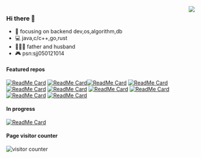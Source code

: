 <img align="right" src="https://github-readme-stats.vercel.app/api?username=ejunjsh&theme=dark&count_private=true&show_icons=true" />

### Hi there 👋

- :eyes: focusing on backend dev,os,algorithm,db
- :computer: java,c/c++,go,rust
- :family_man_woman_girl: father and husband
- :video_game: psn:sjj050121014

#### Featured  repos

[![ReadMe Card](https://github-readme-stats.vercel.app/api/pin/?username=ejunjsh&repo=myos&theme=dark)](https://github.com/ejunjsh/myos) [![ReadMe Card](https://github-readme-stats.vercel.app/api/pin/?username=ejunjsh&repo=myxv6&theme=dark)](https://github.com/ejunjsh/myxv6)[![ReadMe Card](https://github-readme-stats.vercel.app/api/pin/?username=ejunjsh&repo=mycc&theme=dark)](https://github.com/ejunjsh/mycc) [![ReadMe Card](https://github-readme-stats.vercel.app/api/pin/?username=ejunjsh&repo=jcc&theme=dark)](https://github.com/ejunjsh/jcc)  [![ReadMe Card](https://github-readme-stats.vercel.app/api/pin/?username=ejunjsh&repo=mydb&theme=dark)](https://github.com/ejunjsh/mydb)  [![ReadMe Card](https://github-readme-stats.vercel.app/api/pin/?username=ejunjsh&repo=mycpu&theme=dark)](https://github.com/ejunjsh/mycpu)  [![ReadMe Card](https://github-readme-stats.vercel.app/api/pin/?username=ejunjsh&repo=kadd&theme=dark)](https://github.com/ejunjsh/kadd) [![ReadMe Card](https://github-readme-stats.vercel.app/api/pin/?username=ejunjsh&repo=myleveldb&theme=dark)](https://github.com/ejunjsh/myleveldb) [![ReadMe Card](https://github-readme-stats.vercel.app/api/pin/?username=ejunjsh&repo=kaleidoscope&theme=dark)](https://github.com/ejunjsh/kaleidoscope) [![ReadMe Card](https://github-readme-stats.vercel.app/api/pin/?username=ejunjsh&repo=6.824-golabs-2022&theme=dark)](https://github.com/ejunjsh/6.824-golabs-2022) 


#### In progress

[![ReadMe Card](https://github-readme-stats.vercel.app/api/pin/?username=ejunjsh&repo=bustub&theme=dark)](https://github.com/ejunjsh/bustub) 

#### Page visitor counter

![visitor counter](https://profile-counter.glitch.me/ejunjsh/count.svg)
